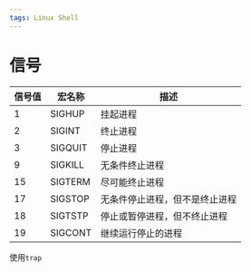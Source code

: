 ```yaml
---
tags: Linux Shell
---
```






# 信号

| 信号值 | 宏名称  | 描述                           |
| ------ | ------- | ------------------------------ |
| 1      | SIGHUP  | 挂起进程                       |
| 2      | SIGINT  | 终止进程                       |
| 3      | SIGQUIT | 停止进程                       |
| 9      | SIGKILL | 无条件终止进程                 |
| 15     | SIGTERM | 尽可能终止进程                 |
| 17     | SIGSTOP | 无条件停止进程，但不是终止进程 |
| 18     | SIGTSTP | 停止或暂停进程，但不终止进程   |
| 19     | SIGCONT | 继续运行停止的进程             |

使用`trap`
